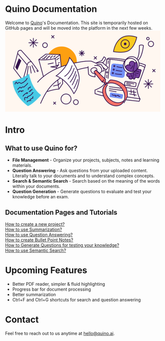 # Quino Documentation

Welcome to [Quino](https://beta.quino.ai/)'s Documentation. This site is temporarily hosted on GitHub pages and will be moved into the platform in the next few weeks. 
![cover](cover.png)
# Intro
## What to use Quino for?
- **File Management** - Organize your projects, subjects, notes and learning materials.
- **Question Answering** - Ask questions from your uploaded content. Literally talk to your documents and to understand complex concepts.
- **Search & Semantic Search** - Search based on the meaning of the words within your documents.
- **Question Generation** - Generate questions to evaluate and test your knowledge before an exam.

## Documentation Pages and Tutorials
[How to create a new project?](./features/project-management.md)  
[How to use Summarization?](./features/summarization.md)  
[How to use Question Answering?](./features/question-answering.md)  
[How to create Bullet Point Notes?](./features/bullet-points.md)  
[How to Generate Questions for testing your knowledge?](./features/question-generation.md)  
[How to use Semantic Search?](./features/semantic-search.md)


# Upcoming Features
- Better PDF reader, simpler & fluid highlighting
- Progress bar for document processing
- Better summarization
- Ctrl+F and Ctrl+G shortcuts for search and question answering

# Contact
Feel free to reach out to us anytime at hello@quino.ai.

